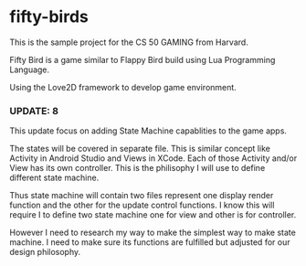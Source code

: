 # fifty-birds

This is the sample project for the CS 50 GAMING from Harvard.

Fifty Bird is a game similar to Flappy Bird build using Lua Programming Language.

Using the Love2D framework to develop game environment.

### UPDATE: 8

This update focus on adding State Machine capablities to the game apps. 

The states will be covered in separate file. This is similar concept like Activity in Android Studio and Views in XCode. Each of those Activity and/or View has its own controller. This is the philisophy I will use to define different state machine. 

Thus state machine will contain two files represent one display render function and the other for the update control functions. I know this will require I to define two state machine one for view and other is for controller. 

However I need to research my way to make the simplest way to make state machine. I need to make sure its functions are fulfilled but adjusted for our design philosophy.


